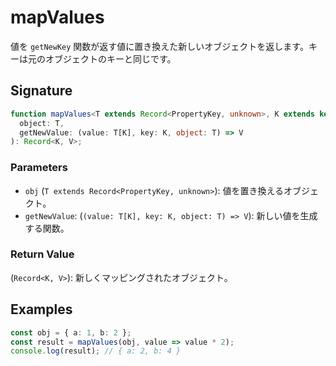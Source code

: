 # mapValues

値を `getNewKey` 関数が返す値に置き換えた新しいオブジェクトを返します。キーは元のオブジェクトのキーと同じです。

## Signature

```typescript
function mapValues<T extends Record<PropertyKey, unknown>, K extends keyof T, V>(
  object: T,
  getNewValue: (value: T[K], key: K, object: T) => V
): Record<K, V>;
```

### Parameters

- `obj` (`T extends Record<PropertyKey, unknown>`): 値を置き換えるオブジェクト。
- `getNewValue`: (`(value: T[K], key: K, object: T) => V`): 新しい値を生成する関数。

### Return Value

(`Record<K, V>`): 新しくマッピングされたオブジェクト。

## Examples

```typescript
const obj = { a: 1, b: 2 };
const result = mapValues(obj, value => value * 2);
console.log(result); // { a: 2, b: 4 }
```

